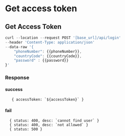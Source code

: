 # Get access token

## Get Access Token <a href="#get-access-token" id="get-access-token"></a>

```javascript
curl --location --request POST '[base_url]/api/login'
--header 'Content-Type: application/json'
--data-raw '{
    "phoneNumber": {{phoneNumber}},
    "countryCode": {{countryCode}},
    "password" : {{password}}
}'
```

### **Response**

#### success

```json5
   { accessToken: `${accessToken}` } 
```

#### fail

```json5
  { status: 400, desc: `cannot find user` }
  { status: 400, desc: `not allowed` }
  { status: 500 }
```
